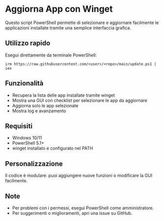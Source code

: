 # Aggiorna App con Winget

Questo script PowerShell permette di selezionare e aggiornare facilmente le applicazioni installate tramite una semplice interfaccia grafica.

## Utilizzo rapido

Esegui direttamente da terminale PowerShell:

```
irm https://raw.githubusercontent.com/<user>/<repo>/main/update.ps1 | iex
```

## Funzionalità
- Recupera la lista delle app installate tramite winget
- Mostra una GUI con checklist per selezionare le app da aggiornare
- Aggiorna solo le app selezionate
- Mostra log e avanzamento

## Requisiti
- Windows 10/11
- PowerShell 5.1+
- winget installato e configurato nel PATH

## Personalizzazione
Il codice è modulare: puoi aggiungere nuove funzioni o modificare la GUI facilmente.

## Note
- Per problemi con i permessi, esegui PowerShell come amministratore.
- Per suggerimenti o miglioramenti, apri una issue su GitHub.
